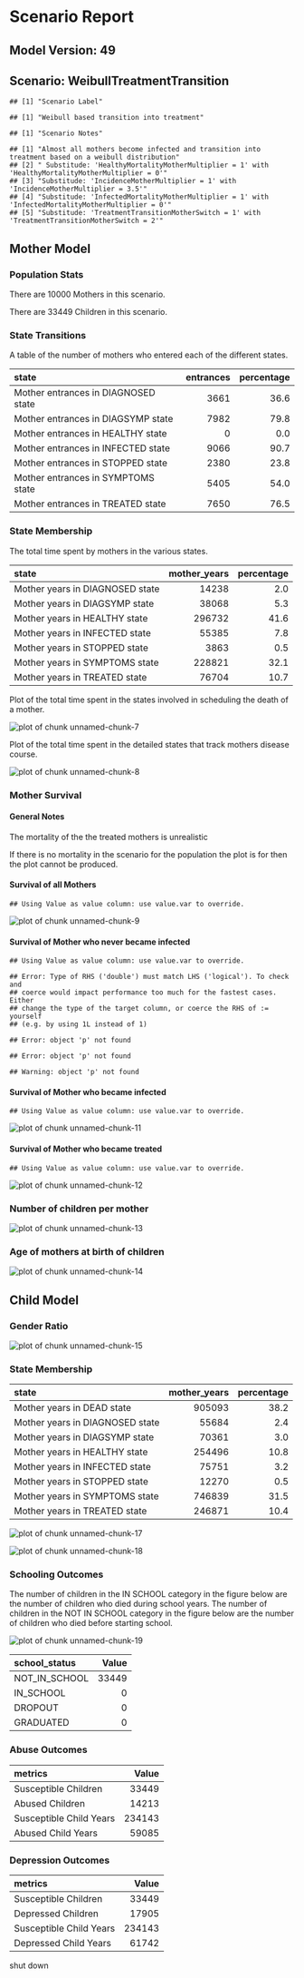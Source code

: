 # Scenario Report




## Model Version: 49
## Scenario: WeibullTreatmentTransition

```
## [1] "Scenario Label"
```

```
## [1] "Weibull based transition into treatment"
```

```
## [1] "Scenario Notes"
```

```
## [1] "Almost all mothers become infected and transition into treatment based on a weibull distribution"
## [2] " Substitude: 'HealthyMortalityMotherMultiplier = 1' with 'HealthyMortalityMotherMultiplier = 0'" 
## [3] "Substitude: 'IncidenceMotherMultiplier = 1' with 'IncidenceMotherMultiplier = 3.5'"              
## [4] "Substitude: 'InfectedMortalityMotherMultiplier = 1' with 'InfectedMortalityMotherMultiplier = 0'"
## [5] "Substitude: 'TreatmentTransitionMotherSwitch = 1' with 'TreatmentTransitionMotherSwitch = 2'"
```

## Mother Model

### Population Stats


There are 10000 Mothers in this scenario.

There are 33449 Children in this scenario.

### State Transitions

A table of the number of mothers who entered each of the different states.


|state                               | entrances| percentage|
|:-----------------------------------|---------:|----------:|
|Mother entrances in DIAGNOSED state |      3661|       36.6|
|Mother entrances in DIAGSYMP state  |      7982|       79.8|
|Mother entrances in HEALTHY state   |         0|        0.0|
|Mother entrances in INFECTED state  |      9066|       90.7|
|Mother entrances in STOPPED state   |      2380|       23.8|
|Mother entrances in SYMPTOMS state  |      5405|       54.0|
|Mother entrances in TREATED state   |      7650|       76.5|

### State Membership

The total time spent by mothers in the various states.


|state                           | mother_years| percentage|
|:-------------------------------|------------:|----------:|
|Mother years in DIAGNOSED state |        14238|        2.0|
|Mother years in DIAGSYMP state  |        38068|        5.3|
|Mother years in HEALTHY state   |       296732|       41.6|
|Mother years in INFECTED state  |        55385|        7.8|
|Mother years in STOPPED state   |         3863|        0.5|
|Mother years in SYMPTOMS state  |       228821|       32.1|
|Mother years in TREATED state   |        76704|       10.7|

Plot of the total time spent in the states involved in scheduling the death of a mother.

![plot of chunk unnamed-chunk-7](figure/WeibullTreatmentTransition/unnamed-chunk-7.png) 

Plot of the total time spent in the detailed states that track mothers disease course.

![plot of chunk unnamed-chunk-8](figure/WeibullTreatmentTransition/unnamed-chunk-8.png) 

### Mother Survival

#### General Notes

The mortality of the the treated mothers is unrealistic

If there is no mortality in the scenario for the population the plot is for then the plot cannot be produced.

#### Survival of all Mothers


```
## Using Value as value column: use value.var to override.
```

![plot of chunk unnamed-chunk-9](figure/WeibullTreatmentTransition/unnamed-chunk-9.png) 

#### Survival of Mother who never became infected


```
## Using Value as value column: use value.var to override.
```

```
## Error: Type of RHS ('double') must match LHS ('logical'). To check and
## coerce would impact performance too much for the fastest cases. Either
## change the type of the target column, or coerce the RHS of := yourself
## (e.g. by using 1L instead of 1)
```

```
## Error: object 'p' not found
```

```
## Error: object 'p' not found
```

```
## Warning: object 'p' not found
```

#### Survival of Mother who became infected


```
## Using Value as value column: use value.var to override.
```

![plot of chunk unnamed-chunk-11](figure/WeibullTreatmentTransition/unnamed-chunk-11.png) 

#### Survival of Mother who became treated


```
## Using Value as value column: use value.var to override.
```

![plot of chunk unnamed-chunk-12](figure/WeibullTreatmentTransition/unnamed-chunk-12.png) 

### Number of children per mother

![plot of chunk unnamed-chunk-13](figure/WeibullTreatmentTransition/unnamed-chunk-13.png) 

### Age of mothers at birth of children

![plot of chunk unnamed-chunk-14](figure/WeibullTreatmentTransition/unnamed-chunk-14.png) 

## Child Model

### Gender Ratio

![plot of chunk unnamed-chunk-15](figure/WeibullTreatmentTransition/unnamed-chunk-15.png) 

### State Membership


|state                           | mother_years| percentage|
|:-------------------------------|------------:|----------:|
|Mother years in DEAD state      |       905093|       38.2|
|Mother years in DIAGNOSED state |        55684|        2.4|
|Mother years in DIAGSYMP state  |        70361|        3.0|
|Mother years in HEALTHY state   |       254496|       10.8|
|Mother years in INFECTED state  |        75751|        3.2|
|Mother years in STOPPED state   |        12270|        0.5|
|Mother years in SYMPTOMS state  |       746839|       31.5|
|Mother years in TREATED state   |       246871|       10.4|

![plot of chunk unnamed-chunk-17](figure/WeibullTreatmentTransition/unnamed-chunk-17.png) 

![plot of chunk unnamed-chunk-18](figure/WeibullTreatmentTransition/unnamed-chunk-18.png) 

### Schooling Outcomes

The number of children in the IN SCHOOL category in the figure below are the number of children who died during school years. The number of children in the NOT IN SCHOOL category in the figure below are the number of children who died before starting school. 

![plot of chunk unnamed-chunk-19](figure/WeibullTreatmentTransition/unnamed-chunk-19.png) 


|school_status | Value|
|:-------------|-----:|
|NOT_IN_SCHOOL | 33449|
|IN_SCHOOL     |     0|
|DROPOUT       |     0|
|GRADUATED     |     0|

### Abuse Outcomes


|metrics                 |  Value|
|:-----------------------|------:|
|Susceptible Children    |  33449|
|Abused Children         |  14213|
|Susceptible Child Years | 234143|
|Abused Child Years      |  59085|

### Depression Outcomes


|metrics                 |  Value|
|:-----------------------|------:|
|Susceptible Children    |  33449|
|Depressed Children      |  17905|
|Susceptible Child Years | 234143|
|Depressed Child Years   |  61742|

shut down



